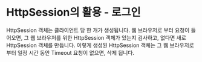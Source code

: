 # HttpSession의 활용 - 로그인

HttpSession 객체는 클라이언트 당 한 개가 생성됩니다.
웹 브라우저로 부터 요청이 들어오면, 그 웹 브라우저를 위한 HttpSession 객체가 있는지 검사하고,
없다면 새로 HttpSession 객체를 만듭니다. 이렇게 생성된 HttpSession 객체는 그 웹 브라우저로부터 일정 시간 동안
Timeout 요청이 없으면, 삭제 됩니다.
